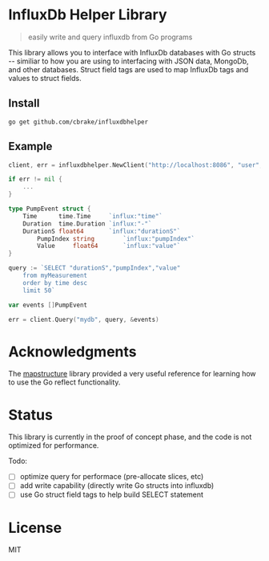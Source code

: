 # InfluxDb Helper Library

> easily write and query influxdb from Go programs

This library allows you to interface with InfluxDb databases with
Go structs -- similiar to how you are using to interfacing with
JSON data, MongoDb, and other databases. Struct field tags are
used to map InfluxDb tags and values to struct fields.

## Install

```
go get github.com/cbrake/influxdbhelper
```

## Example

```go
client, err = influxdbhelper.NewClient("http://localhost:8086", "user", "passwd")

if err != nil {
	...
}

type PumpEvent struct {
	Time      time.Time     `influx:"time"`
	Duration  time.Duration `influx:"-"`
	DurationS float64       `influx:"durationS"`
        PumpIndex string        `influx:"pumpIndex"`
        Value     float64       `influx:"value"`
}

query := `SELECT "durationS","pumpIndex","value"
	from myMeasurement
	order by time desc
	limit 50`

var events []PumpEvent

err = client.Query("mydb", query, &events)
```

# Acknowledgments

The [mapstructure](https://github.com/mitchellh/mapstructure)
library provided a very useful reference for learning how to
use the Go reflect functionality.

# Status

This library is currently in the proof of concept phase, and the code is not
optimized for performance.

Todo:

* [ ] optimize query for performace (pre-allocate slices, etc)
* [ ] add write capability (directly write Go structs into influxdb)
* [ ] use Go struct field tags to help build SELECT statement

# License

MIT
